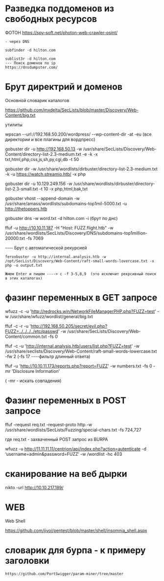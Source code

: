 # Разведка поддоменов из свободных ресурсов
	
 ФОТОН
    https://spy-soft.net/photon-web-crawler-osint/

    - через DNS
    
    subfinder -d hilton.com
    
    sublist3r -d hilton.com
	--- Поиск доменов по ip
    https://dnsdumpster.com/
# Брут директрий и доменов

Основной словарик каталогов

https://github.com/mxdelta/SecLists/blob/master/Discovery/Web-Content/big.txt

утилиты

wpscan --url://192.168.50.200/wordpress/ --wp-content-dir -at -eu  (все директории и все плагины для вордпресс)

gobuster dir -u http://192.168.50.13 -w /usr/share/SecLists/Discovery/Web-Content/directory-list-2.3-medium.txt -e -k -x txt,html,php,css,js,sh,py,cgi,db -t 50

gobuster dir -w /usr/share/wordlists/dirbuster/directory-list-2.3-medium.txt -k -u https://watch.streamio.htb/ -x php

gobuster dir -u 10.129.249.156 -w /usr/share/wordlists/dirbuster/directory-list-2.3-small.txt -t 10 -x php,html,bak,txt

gobuster vhost --append-domain -w /usr/share/amass/wordlists/subdomains-top1mil-5000.txt -u http://thetoppers.htb 

gobuster dns -w word.txt -d hilton.com -i (брут по днс)


ffuf -u http://10.10.11.187 -H "Host: FUZZ.flight.htb" -w /usr/share/wordlists/SecLists/Discovery/DNS/subdomains-top1million-20000.txt -fs 7069


---- Брут с автоматической рекурсией

	feroxbuster -u http://internal.analysis.htb -w /opt/SecList/Discovery/Web-Content/raft-small-words-lovercase.txt -x php -o output.txt

	Жмем Enter и пишем ----> c -f 3-5,8,9  (это исключит рекрсивный поиск в этих каталогах)

 
# фазинг переменных в GET запросе

wfuzz -c -u 'http://redrocks.win/NetworkFileManagerPHP.php?FUZZ=test' -w /usr/share/wfuzz/wordlist/general/big.txt

ffuf -c -r -u 'http://192.168.50.205/secret/evil.php?FUZZ=../../../../etc/passwd' -w /usr/share/SecLists/Discovery/Web-Content/common.txt -fs 0

ffuf -c -u 'http://internal.analysis.htb/users/list.php?FUZZ=test' -w /usr/share/seclists/Discovery/Web-Content/raft-small-words-lowercase.txt -fw 2 (-fs 17 ----фильтр длинный ответа)

ffuf  -u 'http://10.10.11.173/reports.php?report=FUZZ' -w numbers.txt -fs 0 -mr 'Disclosure Information'

( -mr - искать совпадения)

# Фазинг переменных в POST запросе

ffuf -request req.txt -request-proto http -w /usr/share/wordlists/SecLists/Fuzzing/special-chars.txt -fs 724,727

где req.txt - захваченный POST запрос из BURPA

wfuzz -u http://11.11.11.11/centrion/api/index.php?action=autenticate -d ‘username=admin&password=FUZZ’ -w /wordlist -hc 403


# сканирование на веб дырки

nikto -url http://10.10.217.189/


# WEB

Web Shell

https://github.com/jivoi/pentest/blob/master/shell/insomnia_shell.aspx

# словарик для бурпа - к примеру заголовки

	https://github.com/PortSwigger/param-miner/tree/master
 
